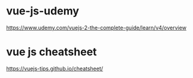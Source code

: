# vue-js-udemy
https://www.udemy.com/vuejs-2-the-complete-guide/learn/v4/overview
# vue js cheatsheet
https://vuejs-tips.github.io/cheatsheet/
